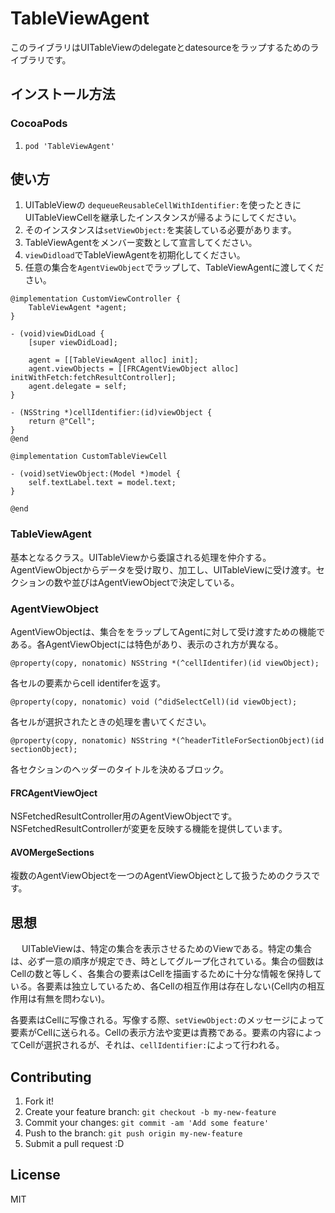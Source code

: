 # TableViewAgent

このライブラリはUITableViewのdelegateとdatesourceをラップするためのライブラリです。

## インストール方法

### CocoaPods

1. ``pod 'TableViewAgent'``

## 使い方

1. UITableViewの `dequeueReusableCellWithIdentifier:`を使ったときにUITableViewCellを継承したインスタンスが帰るようにしてください。
2. そのインスタンスは`setViewObject:`を実装している必要があります。
3. TableViewAgentをメンバー変数として宣言してください。
4. `viewDidload`でTableViewAgentを初期化してください。
5. 任意の集合を`AgentViewObject`でラップして、TableViewAgentに渡してください。

```
@implementation CustomViewController {
    TableViewAgent *agent;
}

- (void)viewDidLoad {
    [super viewDidLoad];

    agent = [[TableViewAgent alloc] init];
    agent.viewObjects = [[FRCAgentViewObject alloc] initWithFetch:fetchResultController];
    agent.delegate = self;
}

- (NSString *)cellIdentifier:(id)viewObject {
    return @"Cell";
}
@end

@implementation CustomTableViewCell

- (void)setViewObject:(Model *)model {
    self.textLabel.text = model.text;
}

@end
```

### TableViewAgent

基本となるクラス。UITableViewから委譲される処理を仲介する。AgentViewObjectからデータを受け取り、加工し、UITableViewに受け渡す。セクションの数や並びはAgentViewObjectで決定している。

### AgentViewObject

AgentViewObjectは、集合ををラップしてAgentに対して受け渡すための機能である。各AgentViewObjectには特色があり、表示のされ方が異なる。

`@property(copy, nonatomic) NSString *(^cellIdentifer)(id viewObject);`

各セルの要素からcell identiferを返す。

`@property(copy, nonatomic) void (^didSelectCell)(id viewObject);`

各セルが選択されたときの処理を書いてください。

`@property(copy, nonatomic) NSString *(^headerTitleForSectionObject)(id sectionObject);`

各セクションのヘッダーのタイトルを決めるブロック。

#### FRCAgentViewOject
	
NSFetchedResultController用のAgentViewObjectです。NSFetchedResultControllerが変更を反映する機能を提供しています。

#### AVOMergeSections

複数のAgentViewObjectを一つのAgentViewObjectとして扱うためのクラスです。



## 思想
　
 UITableViewは、特定の集合を表示させるためのViewである。特定の集合は、必ず一意の順序が規定でき、時としてグループ化されている。集合の個数はCellの数と等しく、各集合の要素はCellを描画するために十分な情報を保持している。各要素は独立しているため、各Cellの相互作用は存在しない(Cell内の相互作用は有無を問わない)。

 各要素はCellに写像される。写像する際、`setViewObject:`のメッセージによって要素がCellに送られる。Cellの表示方法や変更は責務である。要素の内容によってCellが選択されるが、それは、`cellIdentifier:`によって行われる。

 



## Contributing

1. Fork it!
2. Create your feature branch: `git checkout -b my-new-feature`
3. Commit your changes: `git commit -am 'Add some feature'`
4. Push to the branch: `git push origin my-new-feature`
5. Submit a pull request :D

## License

MIT